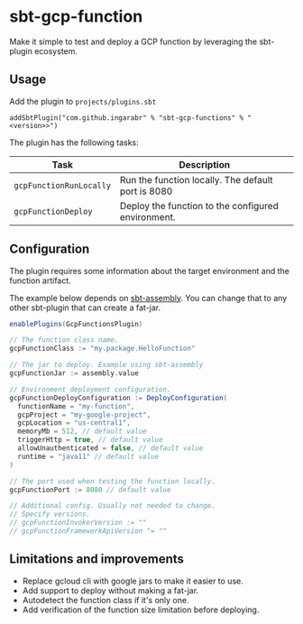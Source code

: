 # sbt-gcp-function
Make it simple to test and deploy a GCP function by leveraging the sbt-plugin ecosystem.

## Usage

Add the plugin to `projects/plugins.sbt`

```
addSbtPlugin("com.github.ingarabr" % "sbt-gcp-functions" % "<version>>")
```

The plugin has the following tasks:

| Task | Description | 
|---|---|
| `gcpFunctionRunLocally` | Run the function locally. The default port is 8080 | 
| `gcpFunctionDeploy` | Deploy the function to the configured environment. | 


## Configuration

The plugin requires some information about the target environment and the function artifact. 

The example below depends on [sbt-assembly]. You can change that to any other sbt-plugin that can create a fat-jar. 

```sbt
enablePlugins(GcpFunctionsPlugin)

// The function class name.
gcpFunctionClass := "my.package.HelloFunction"

// The jar to deploy. Example using sbt-assembly
gcpFunctionJar := assembly.value

// Environment deployment configuration.
gcpFunctionDeployConfiguration := DeployConfiguration(
  functionName = "my-function",
  gcpProject = "my-google-project",
  gcpLocation = "us-central1",
  memoryMb = 512, // default value
  triggerHttp = true, // default value
  allowUnauthenticated = false, // default value
  runtime = "java11" // default value
)

// The port used when testing the function locally.
gcpFunctionPort := 8080 // default value

// Additional config. Usually not needed to change.
// Specify versions.
// gcpFunctionInvokerVersion := ""
// gcpFunctionFrameworkApiVersion "= ""
```

## Limitations and improvements
- Replace gcloud cli with google jars to make it easier to use.
- Add support to deploy without making a fat-jar.
- Autodetect the function class if it's only one.
- Add verification of the function size limitation before deploying.


[sbt-assembly]: https://github.com/sbt/sbt-assembly
